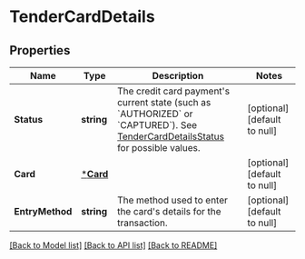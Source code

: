 # TenderCardDetails

## Properties
Name | Type | Description | Notes
------------ | ------------- | ------------- | -------------
**Status** | **string** | The credit card payment&#x27;s current state (such as &#x60;AUTHORIZED&#x60; or &#x60;CAPTURED&#x60;). See [TenderCardDetailsStatus](https://developer.squareup.com/reference/square_2024-01-18/enums/TenderCardDetailsStatus) for possible values. | [optional] [default to null]
**Card** | [***Card**](Card.md) |  | [optional] [default to null]
**EntryMethod** | **string** | The method used to enter the card&#x27;s details for the transaction. | [optional] [default to null]

[[Back to Model list]](../README.md#documentation-for-models) [[Back to API list]](../README.md#documentation-for-api-endpoints) [[Back to README]](../README.md)

